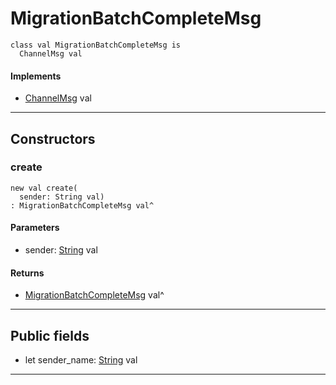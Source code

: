 # MigrationBatchCompleteMsg

```pony
class val MigrationBatchCompleteMsg is
  ChannelMsg val
```

#### Implements

* [ChannelMsg](wallaroo-core-messages-ChannelMsg) val

---

## Constructors

### create

```pony
new val create(
  sender: String val)
: MigrationBatchCompleteMsg val^
```
#### Parameters

*   sender: [String](builtin-String) val

#### Returns

* [MigrationBatchCompleteMsg](wallaroo-core-messages-MigrationBatchCompleteMsg) val^

---

## Public fields

* let sender_name: [String](builtin-String) val

---

